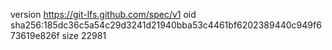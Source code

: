 version https://git-lfs.github.com/spec/v1
oid sha256:185dc36c5a54c29d3241d21940bba53c4461bf6202389440c949f673619e826f
size 22981
